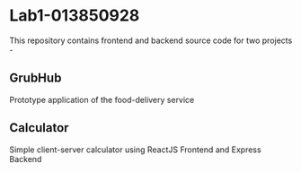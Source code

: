 # Lab1-013850928
This repository contains frontend and backend source code for two projects -

## GrubHub
Prototype application of the food-delivery service

## Calculator
Simple client-server calculator using ReactJS Frontend and Express Backend
